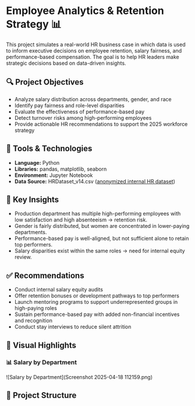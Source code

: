 # Employee Analytics & Retention Strategy 📊

This project simulates a real-world HR business case in which data is used to inform executive decisions on employee retention, salary fairness, and performance-based compensation. The goal is to help HR leaders make strategic decisions based on data-driven insights.

## 🔍 Project Objectives

- Analyze salary distribution across departments, gender, and race
- Identify pay fairness and role-level disparities
- Evaluate the effectiveness of performance-based pay
- Detect turnover risks among high-performing employees
- Provide actionable HR recommendations to support the 2025 workforce strategy

## 🧰 Tools & Technologies

- **Language:** Python
- **Libraries:** pandas, matplotlib, seaborn
- **Environment:** Jupyter Notebook
- **Data Source:** HRDataset_v14.csv ([anonymized internal HR dataset](https://www.kaggle.com/datasets/rhuebner/human-resources-data-set))

## 🧠 Key Insights

- Production department has multiple high-performing employees with low satisfaction and high absenteeism → retention risk.
- Gender is fairly distributed, but women are concentrated in lower-paying departments.
- Performance-based pay is well-aligned, but not sufficient alone to retain top performers.
- Salary disparities exist within the same roles → need for internal equity review.

## ✅ Recommendations

- Conduct internal salary equity audits
- Offer retention bonuses or development pathways to top performers
- Launch mentoring programs to support underrepresented groups in high-paying roles
- Sustain performance-based pay with added non-financial incentives and recognition
- Conduct stay interviews to reduce silent attrition

## 📸 Visual Highlights

### 📊 Salary by Department

![Salary by Department](Screenshot 2025-04-18 112159.png)

## 📂 Project Structure
